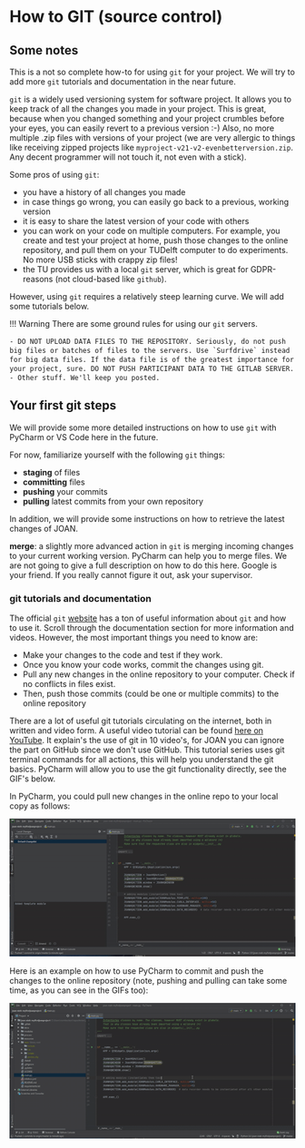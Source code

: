 # How to GIT (source control)

## Some notes
This is a not so complete how-to for using `git` for your project. We will try to add more `git` tutorials and documentation in the near future.

`git` is a widely used versioning system for software project. It allows you to keep track of all the changes you made in your project. This is great, because when you changed something and your project crumbles before your eyes, you can easily revert to a previous version :-) Also, no more multiple .zip files with versions of your project (we are very allergic to things like receiving zipped projects like `myproject-v21-v2-evenbetterversion.zip`. Any decent programmer will not touch it, not even with a stick).

Some pros of using `git`:

- you have a history of all changes you made
- in case things go wrong, you can easily go back to a previous, working version
- it is easy to share the latest version of your code with others
- you can work on your code on multiple computers. For example, you create and test your project at home, push those changes to the online repository, and pull them on your TUDelft computer to do experiments. No more USB sticks with crappy zip files! 
- the TU provides us with a local `git` server, which is great for GDPR-reasons (not cloud-based like `github`).

However, using `git` requires a relatively steep learning curve. We will add some tutorials below. 

!!! Warning
    There are some ground rules for using our `git` servers. 

    - DO NOT UPLOAD DATA FILES TO THE REPOSITORY. Seriously, do not push big files or batches of files to the servers. Use `Surfdrive` instead for big data files. If the data file is of the greatest importance for your project, sure. DO NOT PUSH PARTICIPANT DATA TO THE GITLAB SERVER.
    - Other stuff. We'll keep you posted.

## Your first git steps

We will provide some more detailed instructions on how to use `git` with PyCharm or VS Code here in the future. 

For now, familiarize yourself with the following `git` things:

- __staging__ of files
- __committing__ files
- __pushing__ your commits
- __pulling__ latest commits from your own repository

In addition, we will provide some instructions on how to retrieve the latest changes of JOAN. 

__merge__: a slightly more advanced action in `git` is merging incoming changes to your current working version. PyCharm can help you to merge files. We are not going to give a full description on how to do this here. Google is your friend. If you really cannot figure it out, ask your supervisor.

### git tutorials and documentation

The official `git` [website](https://git-scm.com/doc) has a ton of useful information about `git` and how to use it. Scroll through the documentation section for more information and videos. However, the most important things you need to know are:

- Make your changes to the code and test if they work.
- Once you know your code works, commit the changes using git. 
- Pull any new changes in the online repository to your computer. Check if no conflicts in files exist.
- Then, push those commits (could be one or multiple commits) to the online repository

There are a lot of useful git tutorials circulating on the internet, both in written and video form. A useful video tutorial can be found [here on YouTube](https://www.youtube.com/watch?v=xAAmje1H9YM&list=PLeo1K3hjS3usJuxZZUBdjAcilgfQHkRzW). 
It explain's the use of git in 10 video's, for JOAN you can ignore the part on GitHub since we don't use GitHub. This tutorial series uses git terminal commands for all actions, this will help you understand the git basics. 
PyCharm will allow you to use the git functionality directly, see the GIF's below. 

In PyCharm, you could pull new changes in the online repo to your local copy as follows:

![pull-pycharm](gifs/other-pull-own-repo.gif)

Here is an example on how to use PyCharm to commit and push the changes to the online repository (note, pushing and pulling can take some time, as you can see in the GIFs too):

![commit-push-pycharm](gifs/other-commit-push.gif)
